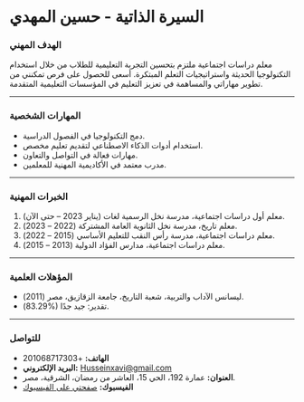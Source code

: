 # السيرة الذاتية - حسين المهدي

### **الهدف المهني**
معلم دراسات اجتماعية ملتزم بتحسين التجربة التعليمية للطلاب من خلال استخدام التكنولوجيا الحديثة واستراتيجيات التعلم المبتكرة. أسعى للحصول على فرص تمكنني من تطوير مهاراتي والمساهمة في تعزيز التعليم في المؤسسات التعليمية المتقدمة.

---

### **المهارات الشخصية**
- دمج التكنولوجيا في الفصول الدراسية.
- استخدام أدوات الذكاء الاصطناعي لتقديم تعليم مخصص.
- مهارات فعالة في التواصل والتعاون.
- مدرب معتمد في الأكاديمية المهنية للمعلمين.

---

### **الخبرات المهنية**
1. معلم أول دراسات اجتماعية، مدرسة نخل الرسمية لغات (يناير 2023 – حتى الآن).
2. معلم تاريخ، مدرسة نخل الثانوية العامة المشتركة (2022 – 2023).
3. معلم دراسات اجتماعية، مدرسة رأس النقب للتعليم الأساسي (2015 – 2022).
4. معلم دراسات اجتماعية، مدارس الفؤاد الدولية (2013 – 2015).

---

### **المؤهلات العلمية**
- ليسانس الآداب والتربية، شعبة التاريخ، جامعة الزقازيق، مصر (2011).
- تقدير: جيد جدًا (%83.29).

---

### **للتواصل**
- **الهاتف:** +201068717303
- **البريد الإلكتروني:** [Husseinxavi@gmail.com](mailto:Husseinxavi@gmail.com)
- **العنوان:** عمارة 192، الحي 15، العاشر من رمضان، الشرقية، مصر.
- **الفيسبوك:** [صفحتي على الفيسبوك](https://www.facebook.com/hussien.mahdy)
